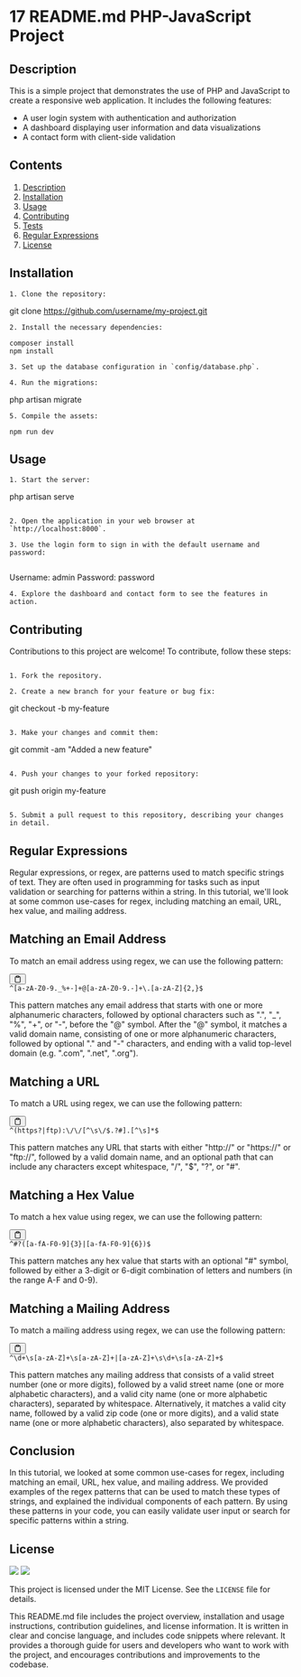 # 17 README.md PHP-JavaScript Project

## Description

This is a simple project that demonstrates the use of PHP and JavaScript to create a responsive web application. It includes the following features:

- A user login system with authentication and authorization
- A dashboard displaying user information and data visualizations
- A contact form with client-side validation

## Contents

1. [Description](#description)
2. [Installation](#installation)
4. [Usage](#usage)
5. [Contributing](#contributing)
6. [Tests](#tests)
7. [Regular Expressions](#regularexpressions)
8. [License](#license)

## Installation

`````` 
1. Clone the repository:

`````` 

git clone https://github.com/username/my-project.git

`````` 
2. Install the necessary dependencies:

`````` 

`````` 
composer install
npm install

`````` 

``````
3. Set up the database configuration in `config/database.php`.

4. Run the migrations:

``````

php artisan migrate

``````
5. Compile the assets:

``````

``````
npm run dev

``````

## Usage

``````
1. Start the server:

``````

php artisan serve

``````

2. Open the application in your web browser at `http://localhost:8000`.

3. Use the login form to sign in with the default username and password:


``````

Username: admin
Password: password

``````
4. Explore the dashboard and contact form to see the features in action.

``````

## Contributing

Contributions to this project are welcome! To contribute, follow these steps:

``````

1. Fork the repository.

2. Create a new branch for your feature or bug fix:

``````

git checkout -b my-feature


``````

3. Make your changes and commit them:

``````

git commit -am "Added a new feature"

``````

4. Push your changes to your forked repository:

``````

git push origin my-feature

``````

5. Submit a pull request to this repository, describing your changes in detail.

``````

## Regular Expressions


<div class="markdown prose w-full break-words dark:prose-invert light"><p>Regular expressions, or regex, are patterns used to match specific strings of text. They are often used in programming for tasks such as input validation or searching for patterns within a string. In this tutorial, we'll look at some common use-cases for regex, including matching an email, URL, hex value, and mailing address.</p><h2>Matching an Email Address</h2><p>To match an email address using regex, we can use the following pattern:</p><pre><div class="bg-black mb-4 rounded-md"><div class="flex items-center relative text-gray-200 bg-gray-800 px-4 py-2 text-xs font-sans"><span class=""></span><button class="flex ml-auto gap-2"><svg stroke="currentColor" fill="none" stroke-width="2" viewBox="0 0 24 24" stroke-linecap="round" stroke-linejoin="round" class="h-4 w-4" height="1em" width="1em" xmlns="http://www.w3.org/2000/svg"><path d="M16 4h2a2 2 0 0 1 2 2v14a2 2 0 0 1-2 2H6a2 2 0 0 1-2-2V6a2 2 0 0 1 2-2h2"></path><rect x="8" y="2" width="8" height="4" rx="1" ry="1"></rect></svg></button></div><div class="p-4 overflow-y-auto"><code class="!whitespace-pre hljs language-less">^<span class="hljs-selector-attr">[a-zA-Z0-9._%+-]</span>+@<span class="hljs-selector-attr">[a-zA-Z0-9.-]</span>+\.<span class="hljs-selector-attr">[a-zA-Z]</span>{<span class="hljs-number">2</span>,}$
</code></div></div></pre><p>This pattern matches any email address that starts with one or more alphanumeric characters, followed by optional characters such as ".", "_", "%", "+", or "-", before the "@" symbol. After the "@" symbol, it matches a valid domain name, consisting of one or more alphanumeric characters, followed by optional "." and "-" characters, and ending with a valid top-level domain (e.g. ".com", ".net", ".org").</p><h2>Matching a URL</h2><p>To match a URL using regex, we can use the following pattern:</p><pre><div class="bg-black mb-4 rounded-md"><div class="flex items-center relative text-gray-200 bg-gray-800 px-4 py-2 text-xs font-sans"><span class=""></span><button class="flex ml-auto gap-2"><svg stroke="currentColor" fill="none" stroke-width="2" viewBox="0 0 24 24" stroke-linecap="round" stroke-linejoin="round" class="h-4 w-4" height="1em" width="1em" xmlns="http://www.w3.org/2000/svg"><path d="M16 4h2a2 2 0 0 1 2 2v14a2 2 0 0 1-2 2H6a2 2 0 0 1-2-2V6a2 2 0 0 1 2-2h2"></path><rect x="8" y="2" width="8" height="4" rx="1" ry="1"></rect></svg></button></div><div class="p-4 overflow-y-auto"><code class="!whitespace-pre hljs language-less">^(<span class="hljs-selector-tag">https</span>?|<span class="hljs-selector-tag">ftp</span>):\/\/<span class="hljs-selector-attr">[^\s\/$.?#]</span>.<span class="hljs-selector-attr">[^\s]</span>*$
</code></div></div></pre><p>This pattern matches any URL that starts with either "http://" or "https://" or "ftp://", followed by a valid domain name, and an optional path that can include any characters except whitespace, "/", "$", "?", or "#".</p><h2>Matching a Hex Value</h2><p>To match a hex value using regex, we can use the following pattern:</p><pre><div class="bg-black mb-4 rounded-md"><div class="flex items-center relative text-gray-200 bg-gray-800 px-4 py-2 text-xs font-sans"><span class=""></span><button class="flex ml-auto gap-2"><svg stroke="currentColor" fill="none" stroke-width="2" viewBox="0 0 24 24" stroke-linecap="round" stroke-linejoin="round" class="h-4 w-4" height="1em" width="1em" xmlns="http://www.w3.org/2000/svg"><path d="M16 4h2a2 2 0 0 1 2 2v14a2 2 0 0 1-2 2H6a2 2 0 0 1-2-2V6a2 2 0 0 1 2-2h2"></path><rect x="8" y="2" width="8" height="4" rx="1" ry="1"></rect></svg></button></div><div class="p-4 overflow-y-auto"><code class="!whitespace-pre hljs language-css">^#?(<span class="hljs-selector-attr">[a-fA-F0-9]</span>{<span class="hljs-number">3</span>}|<span class="hljs-selector-attr">[a-fA-F0-9]</span>{<span class="hljs-number">6</span>})$
</code></div></div></pre><p>This pattern matches any hex value that starts with an optional "#" symbol, followed by either a 3-digit or 6-digit combination of letters and numbers (in the range A-F and 0-9).</p><h2>Matching a Mailing Address</h2><p>To match a mailing address using regex, we can use the following pattern:</p><pre><div class="bg-black mb-4 rounded-md"><div class="flex items-center relative text-gray-200 bg-gray-800 px-4 py-2 text-xs font-sans"><span class=""></span><button class="flex ml-auto gap-2"><svg stroke="currentColor" fill="none" stroke-width="2" viewBox="0 0 24 24" stroke-linecap="round" stroke-linejoin="round" class="h-4 w-4" height="1em" width="1em" xmlns="http://www.w3.org/2000/svg"><path d="M16 4h2a2 2 0 0 1 2 2v14a2 2 0 0 1-2 2H6a2 2 0 0 1-2-2V6a2 2 0 0 1 2-2h2"></path><rect x="8" y="2" width="8" height="4" rx="1" ry="1"></rect></svg></button></div><div class="p-4 overflow-y-auto"><code class="!whitespace-pre hljs language-css">^\d+\s<span class="hljs-selector-attr">[a-zA-Z]</span>+\s<span class="hljs-selector-attr">[a-zA-Z]</span>+|<span class="hljs-selector-attr">[a-zA-Z]</span>+\s\d+\s<span class="hljs-selector-attr">[a-zA-Z]</span>+$
</code></div></div></pre><p>This pattern matches any mailing address that consists of a valid street number (one or more digits), followed by a valid street name (one or more alphabetic characters), and a valid city name (one or more alphabetic characters), separated by whitespace. Alternatively, it matches a valid city name, followed by a valid zip code (one or more digits), and a valid state name (one or more alphabetic characters), also separated by whitespace.</p><h2>Conclusion</h2><p>In this tutorial, we looked at some common use-cases for regex, including matching an email, URL, hex value, and mailing address. We provided examples of the regex patterns that can be used to match these types of strings, and explained the individual components of each pattern. By using these patterns in your code, you can easily validate user input or search for specific patterns within a string.</p></div>

## License

<p>
    <img src="https://img.shields.io/badge/license-Apache-blue" />
    <img src="https://img.shields.io/badge/license-MIT-green" />
</p>

This project is licensed under the MIT License. See the `LICENSE` file for details.

This README.md file includes the project overview, installation and usage instructions, contribution guidelines, and license information. It is written in clear and concise language, and includes code snippets where relevant. It provides a thorough guide for users and developers who want to work with the project, and encourages contributions and improvements to the codebase.





